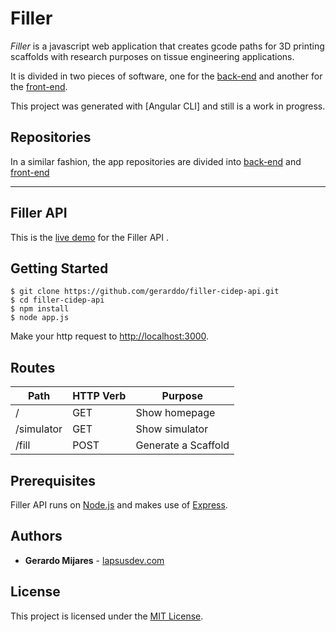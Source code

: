 # Filler 
_Filler_ is a javascript web application that creates gcode paths for 3D printing scaffolds with research purposes on tissue engineering applications.

It is divided in two pieces of software, one for the [back-end](https://filler-cidep-b.herokuapp.com) and another for the [front-end](https://filler-cidep.herokuapp.com). 

This project was generated with [Angular CLI] and still is a work in progress.

## Repositories
In a similar fashion, the app repositories are divided into [back-end](https://github.com/gerarddo/filler-cidep-api) and [front-end](https://github.com/gerarddo/filler-cidep)

---
## Filler API

This is the [live demo](https://filler-cidep.herokuapp.com) for the Filler API .


## Getting Started

```
$ git clone https://github.com/gerarddo/filler-cidep-api.git
$ cd filler-cidep-api
$ npm install
$ node app.js
```

Make your http request to [http://localhost:3000](http://localhost:3000).

## Routes

| Path | HTTP Verb | Purpose |
|---|---|---|
| / | GET | Show homepage |
| /simulator | GET | Show simulator |
| /fill | POST | Generate a Scaffold |


## Prerequisites

Filler API runs on [Node.js](https://nodejs.org/en/) and makes use of [Express](https://expressjs.com).

## Authors

* **Gerardo Mijares** - [lapsusdev.com](https://lapsusdev.com)

## License

This project is licensed under the [MIT License](https://en.wikipedia.org/wiki/MIT_License).


